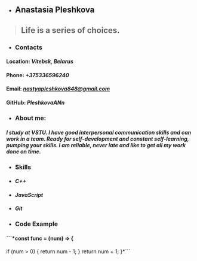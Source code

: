 * ## **Anastasia Pleshkova**
 > ## **Life is a series of choices.**
* ### **Contacts**
#### **Location:** *Vitebsk, Belarus*
#### **Phone:** *+375336596240*
#### **Email:** *nastyapleshkova848@gmail.com*
#### **GitHub:** *PleshkovaANn*
* ### **About me:**
#### *I study at VSTU. I have good interpersonal communication skills and can work in a team. Ready for self-development and constant self-learning, pumping your skills. I am reliable, never late and like to get all my work done on time.*
* ### **Skills**
* #### *C++*
* #### *JavaScript*
* #### *Git*
* ### **Code Example**
#### ```*const func = (num) => {
  if (num > 0) {
    return num - 1;
  }
  return num + 1;
    }*```

